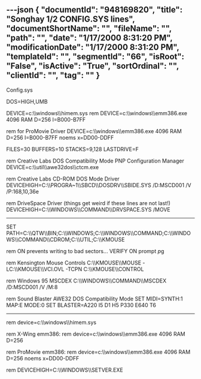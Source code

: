 ---json
{
  "documentId": "948169820",
  "title": "Songhay 1/2 CONFIG.SYS lines",
  "documentShortName": "",
  "fileName": "",
  "path": "",
  "date": "1/17/2000 8:31:20 PM",
  "modificationDate": "1/17/2000 8:31:20 PM",
  "templateId": "",
  "segmentId": "66",
  "isRoot": "False",
  "isActive": "True",
  "sortOrdinal": "",
  "clientId": "",
  "tag": ""
}
---

Config.sys

DOS=HIGH,UMB

DEVICE=c:&bsol;&bsol;windows&bsol;&bsol;himem.sys
rem DEVICE=c:&bsol;&bsol;windows&bsol;&bsol;emm386.exe 4096 RAM D=256 I=B000-B7FF

rem for ProMovie Driver
DEVICE=c:&bsol;&bsol;windows&bsol;&bsol;emm386.exe 4096 RAM D=256 I=B000-B7FF noems x=DD00-DDFF


FILES=30
BUFFERS=10
STACKS=9,128
LASTDRIVE=F

rem Creative Labs DOS Compatibility Mode PNP Configuration Manager
DEVICE=c:&bsol;&bsol;util&bsol;&bsol;awe32dos&bsol;&bsol;ctcm.exe

rem Creative Labs CD-ROM DOS Mode Driver
DEVICEHIGH=C:&bsol;&bsol;PROGRA~1&bsol;&bsol;SBCD&bsol;&bsol;DOSDRV&bsol;&bsol;SBIDE.SYS /D:MSCD001 /V /P:168,10,36e

rem DriveSpace Driver (things get weird if these lines are not last!)
DEVICEHIGH=C:&bsol;&bsol;WINDOWS&bsol;&bsol;COMMAND&bsol;&bsol;DRVSPACE.SYS /MOVE


----------------


SET PATH=C:&bsol;&bsol;QTW&bsol;&bsol;BIN;C:&bsol;&bsol;WINDOWS;C:&bsol;&bsol;WINDOWS&bsol;&bsol;COMMAND;C:&bsol;&bsol;WINDOWS&bsol;&bsol;COMMAND&bsol;&bsol;CDROM;C:&bsol;&bsol;UTIL;C:&bsol;&bsol;KMOUSE

rem ON prevents writing to bad sectors...
VERIFY ON
prompt $p$g

rem Kensington Mouse Controls
C:&bsol;&bsol;KMOUSE&bsol;&bsol;MOUSE -LC:&bsol;&bsol;KMOUSE&bsol;&bsol;VCI.OVL -TCPN
C:&bsol;&bsol;KMOUSE&bsol;&bsol;CONTROL

rem Windows 95 MSCDEX
C:&bsol;&bsol;WINDOWS&bsol;&bsol;COMMAND&bsol;&bsol;MSCDEX /D:MSCD001 /V /M:8

rem Sound Blaster AWE32 DOS Compatibility Mode
SET MIDI=SYNTH:1 MAP:E MODE:0
SET BLASTER=A220 I5 D1 H5 P330 E640 T6 


***

rem device=c:&bsol;&bsol;windows&bsol;&bsol;himem.sys

rem X-Wing emm386:
rem device=c:&bsol;&bsol;windows&bsol;&bsol;emm386.exe 4096 RAM D=256

rem ProMovie emm386:
rem device=c:&bsol;&bsol;windows&bsol;&bsol;emm386.exe 4096 RAM D=256 noems x=DD00-DDFF

rem DEVICEHIGH=C:&bsol;&bsol;WINDOWS&bsol;&bsol;SETVER.EXE
